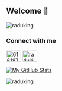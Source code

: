 ## Welcome 👋
<img src="https://komarev.com/ghpvc/?username=raduking&label=Profile%20views&color=0e75b6&style=flat" alt="raduking" />

### Connect with me
<p align="left">
<a href="https://stackoverflow.com/users/6161878" target="blank"><img align="center" src="https://raw.githubusercontent.com/rahuldkjain/github-profile-readme-generator/master/src/images/icons/Social/stack-overflow.svg" alt="6161878" height="30" width="40" /></a>
<a href="https://linkedin.com/in/raduking" target="blank"><img align="center" src="https://raw.githubusercontent.com/rahuldkjain/github-profile-readme-generator/master/src/images/icons/Social/linked-in-alt.svg" alt="raduking" height="30" width="40" /></a>
</p>

<!--
**raduking/raduking** is a ✨ _special_ ✨ repository because its `README.md` (this file) appears on your GitHub profile.

Here are some ideas to get you started:

- 🔭 I’m currently working on ...
- 🌱 I’m currently learning ...
- 👯 I’m looking to collaborate on ...
- 🤔 I’m looking for help with ...
- 💬 Ask me about ...
- 📫 How to reach me: ...
- 😄 Pronouns: ...
- ⚡ Fun fact: ...
-->

[![My GitHub Stats](https://github-readme-stats.vercel.app/api/?username=raduking&count_private=true&theme=default&showicons=true&line_height=20)](https://github.com/raduking)
<p><img src="https://github-readme-streak-stats.herokuapp.com/?user=raduking&" alt="raduking" /></p>
<!-- [![My GitHub Language Stats](https://github-readme-stats.vercel.app/api/top-langs/?username=raduking&langs_count=5&theme=default)]() -->
